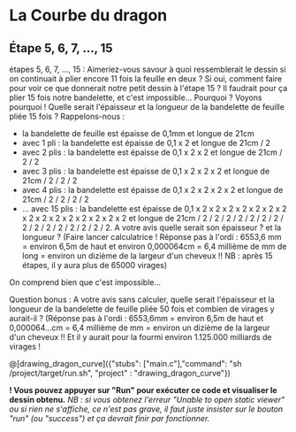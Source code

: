 # La Courbe du dragon

## Étape 5, 6, 7, ..., 15

étapes 5, 6, 7, ..., 15 : Aimeriez-vous savour à quoi ressemblerait le dessin si on continuait à plier encore 11 fois la feuille en deux ? Si oui, comment faire pour voir ce que donnerait notre petit dessin à l'étape 15 ? Il faudrait pour ça plier 15 fois notre bandelette, et c'est impossible... Pourquoi ? Voyons pourquoi ! Quelle serait l'épaisseur et la longueur de la bandelette de feuille pliée 15 fois ? Rappelons-nous :
- la bandelette de feuille est épaisse de 0,1mm et longue de 21cm
- avec 1 pli : la bandelette est épaisse de 0,1 x 2 et longue de 21cm / 2
- avec 2 plis : la bandelette est épaisse de 0,1 x 2 x 2 et longue de 21cm / 2 / 2
- avec 3 plis : la bandelette est épaisse de 0,1 x 2 x 2 x 2 et longue de 21cm / 2 / 2 / 2
- avec 4 plis : la bandelette est épaisse de 0,1 x 2 x 2 x 2 x 2 et longue de 21cm / 2 / 2 / 2 / 2
- ... avec 15 plis : la bandelette est épaisse de 0,1 x 2 x 2 x 2 x 2 x 2 x 2 x 2 x 2 x 2 x 2 x 2 x 2 x 2 x 2 x 2 et longue de 21cm / 2 / 2 / 2 / 2 / 2 / 2 / 2 / 2 / 2 / 2 / 2 / 2 / 2 / 2 / 2. A votre avis quelle serait son épaisseur ? et la longueur ? (Faire lancer calculatrice ! Réponse pas à l'ordi : 6553,6 mm = environ 6,5m de haut et environ 0,000064cm = 6,4 millième de mm de long = environ un dizième de la largeur d'un cheveux !! NB : après 15 étapes, il y aura plus de 65000 virages)

On comprend bien que c'est impossible...

Question bonus :  A votre avis sans calculer, quelle serait l'épaisseur et la longueur de la bandelette de feuille pliée 50 fois et combien de virages y aurait-il ? (Réponse pas à l'ordi : 6553,6mm = environ 6,5m de haut et 0,000064...cm = 6,4 millième de mm = environ un dizième de la largeur d'un cheveux !! Et il y aurait pour la fourmi environ 1.125.000 milliards de virages !

@[drawing_dragon_curve]({"stubs": ["main.c"],"command": "sh /project/target/run.sh", "project" : "drawing_dragon_curve"})

**! Vous pouvez appuyer sur "Run" pour exécuter ce code et visualiser le dessin obtenu.**
*NB : si vous obtenez l'erreur "Unable to open static viewer" ou si rien ne s'affiche, ce n'est pas grave, il faut juste insister sur le bouton "run" (ou "success") et ça devrait finir par fonctionner.*
